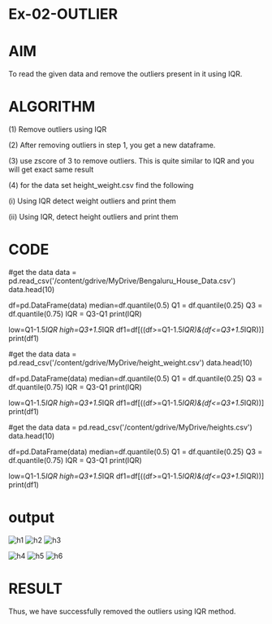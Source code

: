 # **Ex-02-OUTLIER**

# AIM

To read the given data and remove the outliers present in it using IQR.

# ALGORITHM

(1) Remove outliers using IQR

(2) After removing outliers in step 1, you get a new dataframe.

(3) use zscore of 3 to remove outliers. This is quite similar to IQR and you will get exact same result

(4) for the data set height_weight.csv find the following

(i) Using IQR detect weight outliers and print them

(ii) Using IQR, detect height outliers and print them
# CODE
#get the data
data = pd.read_csv('/content/gdrive/MyDrive/Bengaluru_House_Data.csv')
data.head(10)

df=pd.DataFrame(data)
median=df.quantile(0.5)
Q1 = df.quantile(0.25)
Q3 = df.quantile(0.75)
IQR = Q3-Q1
print(IQR)

low=Q1-1.5*IQR
high=Q3+1.5*IQR
df1=df[((df>=Q1-1.5*IQR)&(df<=Q3+1.5*IQR))]
print(df1)

#get the data
data = pd.read_csv('/content/gdrive/MyDrive/height_weight.csv')
data.head(10)

df=pd.DataFrame(data)
median=df.quantile(0.5)
Q1 = df.quantile(0.25)
Q3 = df.quantile(0.75)
IQR = Q3-Q1
print(IQR)

low=Q1-1.5*IQR
high=Q3+1.5*IQR
df1=df[((df>=Q1-1.5*IQR)&(df<=Q3+1.5*IQR))]
print(df1)


#get the data
data = pd.read_csv('/content/gdrive/MyDrive/heights.csv')
data.head(10)

df=pd.DataFrame(data)
median=df.quantile(0.5)
Q1 = df.quantile(0.25)
Q3 = df.quantile(0.75)
IQR = Q3-Q1
print(IQR)

low=Q1-1.5*IQR
high=Q3+1.5*IQR
df1=df[((df>=Q1-1.5*IQR)&(df<=Q3+1.5*IQR))]
print(df1)

# output
![h1](https://user-images.githubusercontent.com/107982953/227729520-c488f781-570f-4bbe-945e-08d72c81fd3e.png)
![h2](https://user-images.githubusercontent.com/107982953/227729584-bce75112-c643-43fa-b871-7280b351f648.png)
![h3](https://user-images.githubusercontent.com/107982953/227729635-12fefbf9-a608-4596-92f2-c0e5049587a9.png)

![h4](https://user-images.githubusercontent.com/107982953/227729725-bf56add5-d3a0-4cdf-8303-69fa53e81c0e.png)
![h5](https://user-images.githubusercontent.com/107982953/227729768-5f6407ec-7ec5-49a6-80ba-6e8a7b565648.png)
![h6](https://user-images.githubusercontent.com/107982953/227729823-05cb2c90-ed55-4afb-9fc3-9f1fd6e31dd1.png)

# RESULT
Thus, we have successfully removed the outliers using IQR method.
